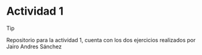 # Actividad 1
>[!TIP] 
>Repositorio para la actividad 1, cuenta con los dos ejercicios realizados por Jairo Andres Sánchez

